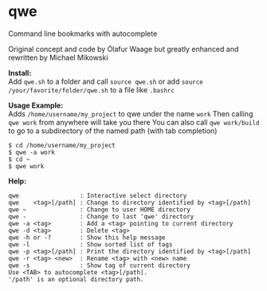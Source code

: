 # qwe
Command line bookmarks with autocomplete

Original concept and code by Ólafur Waage but greatly enhanced and rewritten by Michael Mikowski

**Install:**    
Add `qwe.sh` to a folder and call `source qwe.sh` or add `source /your/favorite/folder/qwe.sh` to a file like `.bashrc`

**Usage Example:**  
Adds `/home/username/my_project` to qwe under the name `work`
Then calling `qwe work` from anywhere will take you there
You can also call `qwe work/build` to go to a subdirectory of the named path (with tab completion)
```
$ cd /home/username/my_project
$ qwe -a work
$ cd ~
$ qwe work
```

**Help:**    
```
qwe                 : Interactive select directory
qwe    <tag>[/path] : Change to directory identified by <tag>[/path]
qwe ~               : Change to user HOME directory
qwe -               : Change to last 'qwe' directory
qwe -a <tag>        : Add a <tag> pointing to current directory
qwe -d <tag>        : Delete <tag>
qwe -h or -?        : Show this help message
qwe -l              : Show sorted list of tags
qwe -p <tag>[/path] : Print the directory identified by <tag>[/path]
qwe -r <tag> <new>  : Rename <tag> with <new> name
qwe -s              : Show tag of current directory
Use <TAB> to autocomplete <tag>[/path].
'/path' is an optional directory path.
```
